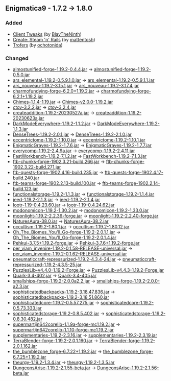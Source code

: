 ## Enigmatica9 - 1.7.2 -> 1.8.0

### Added

  * [Client Tweaks](https://www.curseforge.com/minecraft/mc-mods/client-tweaks) (by [BlayTheNinth](https://www.curseforge.com/members/BlayTheNinth/projects))
  * [Create: Steam 'n' Rails](https://www.curseforge.com/minecraft/mc-mods/create-steam-n-rails) (by [mattentosh](https://www.curseforge.com/members/mattentosh/projects))
  * [Trofers](https://www.curseforge.com/minecraft/mc-mods/trofers) (by [ochotonida](https://www.curseforge.com/members/ochotonida/projects))

### Changed

  * [almostunified-forge-1.19.2-0.4.4.jar](https://www.curseforge.com/minecraft/mc-mods/almost-unified/files/4522173) -> [almostunified-forge-1.19.2-0.5.0.jar](https://www.curseforge.com/minecraft/mc-mods/almost-unified/files/4586195)
  * [ars_elemental-1.19.2-0.5.9.1.0.jar](https://www.curseforge.com/minecraft/mc-mods/ars-elemental/files/4555852) -> [ars_elemental-1.19.2-0.5.9.1.1.jar](https://www.curseforge.com/minecraft/mc-mods/ars-elemental/files/4598438)
  * [ars_nouveau-1.19.2-3.15.1.jar](https://www.curseforge.com/minecraft/mc-mods/ars-nouveau/files/4555953) -> [ars_nouveau-1.19.2-3.17.4.jar](https://www.curseforge.com/minecraft/mc-mods/ars-nouveau/files/4613911)
  * [charmofundying-forge-6.2.0+1.19.2.jar](https://www.curseforge.com/minecraft/mc-mods/charm-of-undying/files/4521329) -> [charmofundying-forge-6.2.1+1.19.2.jar](https://www.curseforge.com/minecraft/mc-mods/charm-of-undying/files/4603643)
  * [Chimes-1.1.4-1.19.jar](https://www.curseforge.com/minecraft/mc-mods/chimes/files/3921709) -> [Chimes-v2.0.0-1.19.2.jar](https://www.curseforge.com/minecraft/mc-mods/chimes/files/4597778)
  * [ctov-3.2.2.jar](https://www.curseforge.com/minecraft/mc-mods/choicetheorems-overhauled-village/files/4560451) -> [ctov-3.2.4.jar](https://www.curseforge.com/minecraft/mc-mods/choicetheorems-overhauled-village/files/4601067)
  * [createaddition-1.19.2-20230527a.jar](https://www.curseforge.com/minecraft/mc-mods/createaddition/files/4554044) -> [createaddition-1.19.2-20230623a.jar](https://www.curseforge.com/minecraft/mc-mods/createaddition/files/4605623)
  * [DarkModeEverywhere-1.19.2-1.1.2.jar](https://www.curseforge.com/minecraft/mc-mods/dark-mode-everywhere/files/4524765) -> [DarkModeEverywhere-1.19.2-1.1.3.jar](https://www.curseforge.com/minecraft/mc-mods/dark-mode-everywhere/files/4611813)
  * [DenseTrees-1.19.2-2.0.1.jar](https://www.curseforge.com/minecraft/mc-mods/dense-trees/files/4480775) -> [DenseTrees-1.19.2-2.1.0.jar](https://www.curseforge.com/minecraft/mc-mods/dense-trees/files/4568694)
  * [eccentrictome-1.19.2-1.10.0.jar](https://www.curseforge.com/minecraft/mc-mods/eccentric-tome/files/4514470) -> [eccentrictome-1.19.2-1.10.1.jar](https://www.curseforge.com/minecraft/mc-mods/eccentric-tome/files/4581222)
  * [EnigmaticGraves-1.19.2-1.7.6.jar](https://www.curseforge.com/minecraft/mc-mods/enigmatic-graves/files/4050552) -> [EnigmaticGraves-1.19.2-1.7.7.jar](https://www.curseforge.com/minecraft/mc-mods/enigmatic-graves/files/4591065)
  * [everycomp-1.19.2-2.4.9a.jar](https://www.curseforge.com/minecraft/mc-mods/every-compat/files/4559857) -> [everycomp-1.19.2-2.4.11.jar](https://www.curseforge.com/minecraft/mc-mods/every-compat/files/4601803)
  * [FastWorkbench-1.19.2-7.1.2.jar](https://www.curseforge.com/minecraft/mc-mods/fastworkbench/files/4508990) -> [FastWorkbench-1.19.2-7.1.3.jar](https://www.curseforge.com/minecraft/mc-mods/fastworkbench/files/4579504)
  * [ftb-chunks-forge-1902.3.21-build.266.jar](https://www.curseforge.com/minecraft/mc-mods/ftb-chunks-forge/files/4496315) -> [ftb-chunks-forge-1902.3.22-build.271.jar](https://www.curseforge.com/minecraft/mc-mods/ftb-chunks-forge/files/4584683)
  * [ftb-quests-forge-1902.4.16-build.235.jar](https://www.curseforge.com/minecraft/mc-mods/ftb-quests-forge/files/4553968) -> [ftb-quests-forge-1902.4.17-build.240.jar](https://www.curseforge.com/minecraft/mc-mods/ftb-quests-forge/files/4600397)
  * [ftb-teams-forge-1902.2.13-build.100.jar](https://www.curseforge.com/minecraft/mc-mods/ftb-teams-forge/files/4477315) -> [ftb-teams-forge-1902.2.14-build.123.jar](https://www.curseforge.com/minecraft/mc-mods/ftb-teams-forge/files/4611938)
  * [functionalstorage-1.19.2-1.1.3.jar](https://www.curseforge.com/minecraft/mc-mods/functional-storage/files/4324174) -> [functionalstorage-1.19.2-1.1.4.jar](https://www.curseforge.com/minecraft/mc-mods/functional-storage/files/4593094)
  * [jeed-1.19.2-2.1.3.jar](https://www.curseforge.com/minecraft/mc-mods/just-enough-effect-descriptions-jeed/files/4558330) -> [jeed-1.19.2-2.1.4.jar](https://www.curseforge.com/minecraft/mc-mods/just-enough-effect-descriptions-jeed/files/4599099)
  * [lootr-1.19-0.4.23.60.jar](https://www.curseforge.com/minecraft/mc-mods/lootr/files/4465109) -> [lootr-1.19-0.4.24.62.jar](https://www.curseforge.com/minecraft/mc-mods/lootr/files/4596364)
  * [modonomicon-1.19.2-1.30.2.jar](https://www.curseforge.com/minecraft/mc-mods/modonomicon/files/4519294) -> [modonomicon-1.19.2-1.33.0.jar](https://www.curseforge.com/minecraft/mc-mods/modonomicon/files/4584125)
  * [moonlight-1.19.2-2.2.36-forge.jar](https://www.curseforge.com/minecraft/mc-mods/selene/files/4565114) -> [moonlight-1.19.2-2.2.40-forge.jar](https://www.curseforge.com/minecraft/mc-mods/selene/files/4606361)
  * [NaturesAura-38.0.jar](https://www.curseforge.com/minecraft/mc-mods/natures-aura/files/4419637) -> [NaturesAura-38.2.jar](https://www.curseforge.com/minecraft/mc-mods/natures-aura/files/4613484)
  * [occultism-1.19.2-1.80.1.jar](https://www.curseforge.com/minecraft/mc-mods/occultism/files/4566223) -> [occultism-1.19.2-1.80.12.jar](https://www.curseforge.com/minecraft/mc-mods/occultism/files/4607181)
  * [Oh_The_Biomes_You'll_Go-forge-1.19.2-2.0.1.1.jar](https://www.curseforge.com/minecraft/mc-mods/oh-the-biomes-youll-go/files/4426501) -> [Oh_The_Biomes_You'll_Go-forge-1.19.2-2.0.1.4.jar](https://www.curseforge.com/minecraft/mc-mods/oh-the-biomes-youll-go/files/4602115)
  * [Pehkui-3.7.5+1.19.2-forge.jar](https://www.curseforge.com/minecraft/mc-mods/pehkui/files/4556162) -> [Pehkui-3.7.6+1.19.2-forge.jar](https://www.curseforge.com/minecraft/mc-mods/pehkui/files/4599999)
  * [per_viam_invenire-1.19.2-0.1.58-RELEASE-universal.jar](https://www.curseforge.com/minecraft/mc-mods/perviaminvenire/files/4555879) -> [per_viam_invenire-1.19.2-0.1.62-RELEASE-universal.jar](https://www.curseforge.com/minecraft/mc-mods/perviaminvenire/files/4610191)
  * [pneumaticcraft-repressurized-1.19.2-4.3.4-24.jar](https://www.curseforge.com/minecraft/mc-mods/pneumaticcraft-repressurized/files/4510812) -> [pneumaticcraft-repressurized-1.19.2-4.3.5-25.jar](https://www.curseforge.com/minecraft/mc-mods/pneumaticcraft-repressurized/files/4606890)
  * [PuzzlesLib-v4.4.0-1.19.2-Forge.jar](https://www.curseforge.com/minecraft/mc-mods/puzzles-lib/files/4499052) -> [PuzzlesLib-v4.4.3-1.19.2-Forge.jar](https://www.curseforge.com/minecraft/mc-mods/puzzles-lib/files/4600775)
  * [Quark-3.4-402.jar](https://www.curseforge.com/minecraft/mc-mods/quark/files/4551115) -> [Quark-3.4-405.jar](https://www.curseforge.com/minecraft/mc-mods/quark/files/4587248)
  * [smallships-forge-1.19.2-2.0.0a2.2.jar](https://www.curseforge.com/minecraft/mc-mods/small-ships/files/4560077) -> [smallships-forge-1.19.2-2.0.0-a2.3.jar](https://www.curseforge.com/minecraft/mc-mods/small-ships/files/4575301)
  * [sophisticatedbackpacks-1.19.2-3.18.47.836.jar](https://www.curseforge.com/minecraft/mc-mods/sophisticated-backpacks/files/4548454) -> [sophisticatedbackpacks-1.19.2-3.18.51.860.jar](https://www.curseforge.com/minecraft/mc-mods/sophisticated-backpacks/files/4608439)
  * [sophisticatedcore-1.19.2-0.5.57.275.jar](https://www.curseforge.com/minecraft/mc-mods/sophisticated-core/files/4548381) -> [sophisticatedcore-1.19.2-0.5.73.333.jar](https://www.curseforge.com/minecraft/mc-mods/sophisticated-core/files/4608426)
  * [sophisticatedstorage-1.19.2-0.8.5.402.jar](https://www.curseforge.com/minecraft/mc-mods/sophisticated-storage/files/4548922) -> [sophisticatedstorage-1.19.2-0.8.30.482.jar](https://www.curseforge.com/minecraft/mc-mods/sophisticated-storage/files/4608434)
  * [supermartijn642corelib-1.1.9a-forge-mc1.19.2.jar](https://www.curseforge.com/minecraft/mc-mods/supermartijn642s-core-lib/files/4548462) -> [supermartijn642corelib-1.1.10-forge-mc1.19.2.jar](https://www.curseforge.com/minecraft/mc-mods/supermartijn642s-core-lib/files/4601826)
  * [supplementaries-1.19.2-2.3.16.jar](https://www.curseforge.com/minecraft/mc-mods/supplementaries/files/4565672) -> [supplementaries-1.19.2-2.3.19.jar](https://www.curseforge.com/minecraft/mc-mods/supplementaries/files/4599185)
  * [TerraBlender-forge-1.19.2-2.0.1.160.jar](https://www.curseforge.com/minecraft/mc-mods/terrablender/files/4564645) -> [TerraBlender-forge-1.19.2-2.0.1.162.jar](https://www.curseforge.com/minecraft/mc-mods/terrablender/files/4567901)
  * [the_bumblezone_forge-6.7.22+1.19.2.jar](https://www.curseforge.com/minecraft/mc-mods/the-bumblezone-forge/files/4564478) -> [the_bumblezone_forge-6.7.25+1.19.2.jar](https://www.curseforge.com/minecraft/mc-mods/the-bumblezone-forge/files/4612706)
  * [theurgy-1.19.2-1.3.4.jar](https://www.curseforge.com/minecraft/mc-mods/theurgy/files/4565404) -> [theurgy-1.19.2-1.3.5.jar](https://www.curseforge.com/minecraft/mc-mods/theurgy/files/4568286)
  * [DungeonsArise-1.19.2-2.1.55-beta.jar](https://www.curseforge.com/minecraft/mc-mods/when-dungeons-arise/files/4502573) -> [DungeonsArise-1.19.2-2.1.56-beta.jar](https://www.curseforge.com/minecraft/mc-mods/when-dungeons-arise/files/4599706)

